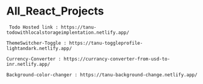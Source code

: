 # All_React_Projects

```
 Todo Hosted link : https://tanu-todowithlocalstorageimplentation.netlify.app/
```

```
ThemeSwitcher-Toggle : https://tanu-toggleprofile-lightandark.netlify.app/
```

```
Currency-Converter : https://currancy-converter-from-usd-to-inr.netlify.app/
```

```
Background-color-changer : https://tanu-background-change.netlify.app/
```
